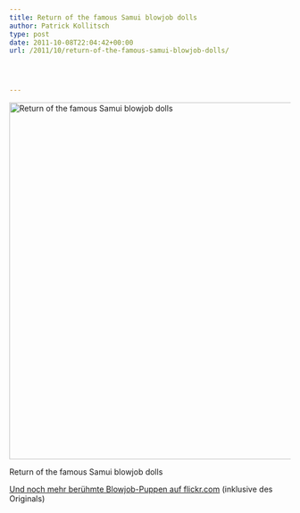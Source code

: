 ```yaml
---
title: Return of the famous Samui blowjob dolls
author: Patrick Kollitsch
type: post
date: 2011-10-08T22:04:42+00:00
url: /2011/10/return-of-the-famous-samui-blowjob-dolls/




---
```

<div class="media image">
  <a href="http://www.flickr.com/photos/schreibblogade/6225696569/" title="Return of the famous Samui blowjob dolls by Patrick Kollitsch, on Flickr"><img src="//farm7.static.flickr.com/6156/6225696569_a6c0b90c51_z.jpg" width="640"  alt="Return of the famous Samui blowjob dolls" /></a></p> 
  
  <p>
    Return of the famous Samui blowjob dolls
  </p>
</div>

[Und noch mehr ber&uuml;hmte Blowjob-Puppen auf flickr.com][1] (inklusive des Originals)

 [1]: http://www.flickr.com/photos/schreibblogade/6225696569/in/set-72157627851789066/